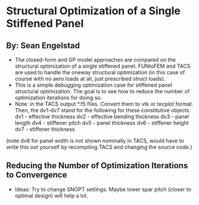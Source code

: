# Structural Optimization of a Single Stiffened Panel
## By: Sean Engelstad

* The closed-form and GP model approaches are compared on the structural optimization of a single stiffened panel. FUNtoFEM and TACS are used to handle the oneway structural optimization (in this case of course with no aero loads at all, just prescribed struct loads).
* This is a simple debugging optimization case for stiffened panel structural optimization. The goal is to see how to reduce the number of optimization iterations for doing so.
* Note: in the TACS output *.f5 files. Convert them to vtk or tecplot format. Then, the dv1-dv7 stand for the following for these constitutive objects.
dv1 - effective thickness
dv2 - effective bending thickness
dv3 - panel length
dv4 - stiffener pitch
dv5 - panel thickness
dv6 - stiffener height
dv7 - stiffener thickness

(note dv8 for panel width is not shown nominally in TACS, would have to write this out yourself by recompiling TACS and changing the source code.)

## Reducing the Number of Optimization Iterations to Convergence
* Ideas: Try to change SNOPT settings. Maybe lower spar pitch (closer to optimal design) will help a lot.
